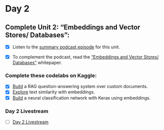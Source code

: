 # Day 2
## Complete Unit 2: “Embeddings and Vector Stores/ Databases”:

- [x] Listen to the [summary podcast episode](https://www.youtube.com/watch?v=CFtX0ZyLSAY&list=PLqFaTIg4myu_yKJpvF8WE2JfaG5kGuvoE&index=2) for this unit.

- [x] To complement the podcast, read the [“Embeddings and Vector Stores/ Databases”](https://drive.google.com/file/d/12AI7lRBc8DQvqMGmit3mcgL3rsZwkEID/view) whitepaper.

### Complete these codelabs on Kaggle:
- [x] [Build](https://www.kaggle.com/code/markishere/day-2-document-q-a-with-rag) a RAG question-answering system over custom documents.
- [x] [Explore](https://www.kaggle.com/code/markishere/day-2-embeddings-and-similarity-scores) text similarity with embeddings.
- [x] [Build](https://www.kaggle.com/code/markishere/day-2-classifying-embeddings-with-keras) a neural classification network with Keras using embeddings.

### Day 2 Livestream
- [ ] [Day 2 Livestream](https://www.youtube.com/live/AjpjCHdIINU)
